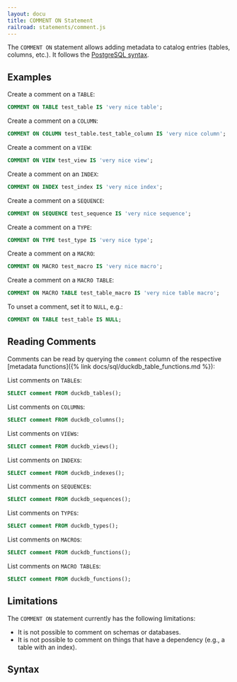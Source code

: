 ```yaml
---
layout: docu
title: COMMENT ON Statement
railroad: statements/comment.js
---
```


The `COMMENT ON` statement allows adding metadata to catalog entries (tables, columns, etc.).
It follows the [PostgreSQL syntax](https://www.postgresql.org/docs/16/sql-comment.html).

## Examples

Create a comment on a `TABLE`:

```sql
COMMENT ON TABLE test_table IS 'very nice table';
```

Create a comment on a `COLUMN`:

```sql
COMMENT ON COLUMN test_table.test_table_column IS 'very nice column';
```

Create a comment on a `VIEW`:

```sql
COMMENT ON VIEW test_view IS 'very nice view';
```

Create a comment on an `INDEX`:

```sql
COMMENT ON INDEX test_index IS 'very nice index';
```

Create a comment on a `SEQUENCE`:

```sql
COMMENT ON SEQUENCE test_sequence IS 'very nice sequence';
```

Create a comment on a `TYPE`:

```sql
COMMENT ON TYPE test_type IS 'very nice type';
```

Create a comment on a `MACRO`:

```sql
COMMENT ON MACRO test_macro IS 'very nice macro';
```

Create a comment on a `MACRO TABLE`:

```sql
COMMENT ON MACRO TABLE test_table_macro IS 'very nice table macro';
```

To unset a comment, set it to `NULL`, e.g.:

```sql
COMMENT ON TABLE test_table IS NULL;
```

## Reading Comments

Comments can be read by querying the `comment` column of the respective [metadata functions]({% link docs/sql/duckdb_table_functions.md %}):

List comments on `TABLE`s:

```sql
SELECT comment FROM duckdb_tables();
```

List comments on `COLUMN`s:

```sql
SELECT comment FROM duckdb_columns();
```

List comments on `VIEW`s:

```sql
SELECT comment FROM duckdb_views();
```

List comments on `INDEX`s:

```sql
SELECT comment FROM duckdb_indexes();
```

List comments on `SEQUENCE`s:

```sql
SELECT comment FROM duckdb_sequences();
```

List comments on `TYPE`s:

```sql
SELECT comment FROM duckdb_types();
```

List comments on `MACRO`s:

```sql
SELECT comment FROM duckdb_functions();
```

List comments on `MACRO TABLE`s:

```sql
SELECT comment FROM duckdb_functions();
```

## Limitations

The `COMMENT ON` statement currently has the following limitations:

* It is not possible to comment on schemas or databases.
* It is not possible to comment on things that have a dependency (e.g., a table with an index).

## Syntax

<div id="rrdiagram1"></div>
